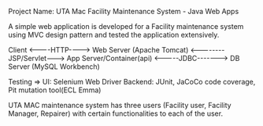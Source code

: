 Project Name: UTA Mac Facility Maintenance System - Java Web Apps

A simple web application is developed for a Facility maintenance system using MVC design pattern and tested the application extensively. 

Client <----HTTP----> Web Server (Apache Tomcat) <--------JSP/Servlet---> App Server/Container(api) <-----JDBC-------> DB Server (MySQL Workbench)

Testing => UI: Selenium Web Driver
           Backend: JUnit, JaCoCo code coverage, Pit mutation tool(ECL Emma)
                     
UTA MAC maintenance system has three users (Facility user, Facility Manager, Repairer) with certain functionalities to each of the user.

           

